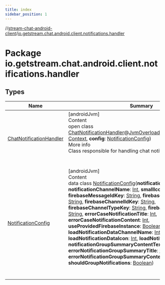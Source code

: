 ```yaml
---
title: index
sidebar_position: 1
---
```

//[stream-chat-android-client](../../index.md)/[io.getstream.chat.android.client.notifications.handler](index.md)



# Package io.getstream.chat.android.client.notifications.handler  


## Types  
  
|  Name |  Summary | 
|---|---|
| <a name="io.getstream.chat.android.client.notifications.handler/ChatNotificationHandler///PointingToDeclaration/"></a>[ChatNotificationHandler](ChatNotificationHandler/index.md)| <a name="io.getstream.chat.android.client.notifications.handler/ChatNotificationHandler///PointingToDeclaration/"></a>[androidJvm]  <br/>Content  <br/>open class [ChatNotificationHandler](ChatNotificationHandler/index.md)@[JvmOverloads](https://kotlinlang.org/api/latest/jvm/stdlib/kotlin.jvm/-jvm-overloads/index.html)()constructor(**context**: [Context](https://developer.android.com/reference/kotlin/android/content/Context.html), **config**: [NotificationConfig](NotificationConfig/index.md))  <br/>More info  <br/>Class responsible for handling chat notifications.  <br/><br/><br/>|
| <a name="io.getstream.chat.android.client.notifications.handler/NotificationConfig///PointingToDeclaration/"></a>[NotificationConfig](NotificationConfig/index.md)| <a name="io.getstream.chat.android.client.notifications.handler/NotificationConfig///PointingToDeclaration/"></a>[androidJvm]  <br/>Content  <br/>data class [NotificationConfig](NotificationConfig/index.md)(**notificationChannelId**: [Int](https://kotlinlang.org/api/latest/jvm/stdlib/kotlin/-int/index.html), **notificationChannelName**: [Int](https://kotlinlang.org/api/latest/jvm/stdlib/kotlin/-int/index.html), **smallIcon**: [Int](https://kotlinlang.org/api/latest/jvm/stdlib/kotlin/-int/index.html), **firebaseMessageIdKey**: [String](https://kotlinlang.org/api/latest/jvm/stdlib/kotlin/-string/index.html), **firebaseMessageTextKey**: [String](https://kotlinlang.org/api/latest/jvm/stdlib/kotlin/-string/index.html), **firebaseChannelIdKey**: [String](https://kotlinlang.org/api/latest/jvm/stdlib/kotlin/-string/index.html), **firebaseChannelTypeKey**: [String](https://kotlinlang.org/api/latest/jvm/stdlib/kotlin/-string/index.html), **firebaseChannelNameKey**: [String](https://kotlinlang.org/api/latest/jvm/stdlib/kotlin/-string/index.html), **errorCaseNotificationTitle**: [Int](https://kotlinlang.org/api/latest/jvm/stdlib/kotlin/-int/index.html), **errorCaseNotificationContent**: [Int](https://kotlinlang.org/api/latest/jvm/stdlib/kotlin/-int/index.html), **useProvidedFirebaseInstance**: [Boolean](https://kotlinlang.org/api/latest/jvm/stdlib/kotlin/-boolean/index.html), **loadNotificationDataChannelName**: [Int](https://kotlinlang.org/api/latest/jvm/stdlib/kotlin/-int/index.html), **loadNotificationDataIcon**: [Int](https://kotlinlang.org/api/latest/jvm/stdlib/kotlin/-int/index.html), **loadNotificationDataTitle**: [Int](https://kotlinlang.org/api/latest/jvm/stdlib/kotlin/-int/index.html), **notificationGroupSummaryContentText**: [Int](https://kotlinlang.org/api/latest/jvm/stdlib/kotlin/-int/index.html), **errorNotificationGroupSummaryTitle**: [Int](https://kotlinlang.org/api/latest/jvm/stdlib/kotlin/-int/index.html), **errorNotificationGroupSummaryContentText**: [Int](https://kotlinlang.org/api/latest/jvm/stdlib/kotlin/-int/index.html), **shouldGroupNotifications**: [Boolean](https://kotlinlang.org/api/latest/jvm/stdlib/kotlin/-boolean/index.html))  <br/><br/><br/>|

